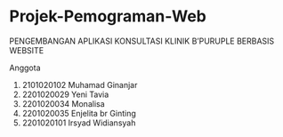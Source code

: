# Projek-Pemograman-Web
PENGEMBANGAN APLIKASI KONSULTASI KLINIK B’PURUPLE BERBASIS WEBSITE


Anggota
1.	2101020102	Muhamad Ginanjar
2.	2201020029	Yeni Tavia
3.	2201020034	Monalisa
4.	2201020035  Enjelita br Ginting
5.	2201020101  Irsyad Widiansyah


